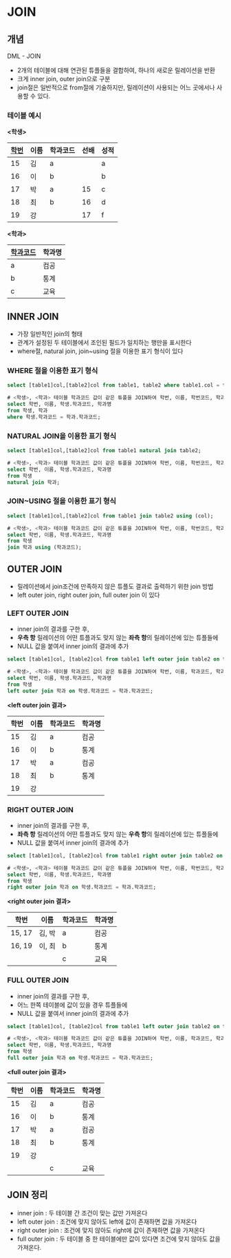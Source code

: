# JOIN

## 개념

DML - JOIN

- 2개의 테이블에 대해 연관된 튜플들을 결합하여, 하나의 새로운 릴레이션을 반환
- 크게 inner join, outer join으로 구분
- join절은 일반적으로 from절에 기술하지만, 릴레이션이 사용되는 어느 곳에서나 사용할 수 있다.

### 테이블 예시

**<학생>**

| <u>학번</u> | 이름 | 학과코드 | 선배 | 성적 |
| ----------- | ---- | -------- | ---- | ---- |
| 15          | 김   | a        |      | a    |
| 16          | 이   | b        |      | b    |
| 17          | 박   | a        | 15   | c    |
| 18          | 최   | b        | 16   | d    |
| 19          | 강   |          | 17   | f    |



**<학과>**

| <u>학과코드</u> | 학과명 |
| --------------- | ------ |
| a               | 컴공   |
| b               | 통계   |
| c               | 교육   |



## INNER JOIN

- 가장 일반적인 join의 형태
- 관계가 설정된 두 테이블에서 조인된 필드가 일치하는 행만을 표시한다
- where절, natural join, join~using 절을 이용한 표기 형식이 있다

### WHERE 절을 이용한 표기 형식

```sql
select [table1]col,[table2]col from table1, table2 where table1.col = table2.col;	

# <학생>, <학과> 테이블 학과코드 값이 같은 튜플을 JOIN하여 학번, 이름, 학번코드, 학과명 출력
select 학번, 이름, 학생.학과코드, 학과명 
from 학생, 학과
where 학생.학과코드 = 학과.학과코드;
```

### NATURAL JOIN을 이용한 표기 형식

```sql
select [table1]col,[table2]col from table1 natural join table2;

# <학생>, <학과> 테이블 학과코드 값이 같은 튜플을 JOIN하여 학번, 이름, 학번코드, 학과명 출력
select 학번, 이름, 학생.학과코드, 학과명
from 학생
natural join 학과;
```

### JOIN~USING 절을 이용한 표기 형식

```sql
select [table1]col,[table2]col from table1 join table2 using (col); 

# <학생>, <학과> 테이블 학과코드 값이 같은 튜플을 JOIN하여 학번, 이름, 학번코드, 학과명 출력
select 학번, 이름, 학생.학과코드, 학과명 
from 학생
join 학과 using (학과코드);
```



## OUTER JOIN

- 릴레이션에서 join조건에 만족하지 않은 튜플도 결과로 출력하기 위한 join 방법
- left outer join, right outer join, full outer join 이 있다

### LEFT OUTER JOIN

- inner join의 결과를 구한 후, 
- **우측 항** 릴레이션의 어떤 튜플과도 맞지 않는 **좌측 항**의 릴레이션에 있는 튜플들에 
- NULL 값을 붙여서 inner join의 결과에 추가

```sql
select [table1]col, [table2]col from table1 left outer join table2 on table1.col = table2.col;

# <학생>, <학과> 테이블 학과코드 값이 같은 튜플을 JOIN하여 학번, 이름, 학과코드, 학과명 출력. 단, 학과코드가 입력되지 않은 학생도 출력.
select 학번, 이름, 학생.학과코드, 학과명
from 학생 
left outer join 학과 on 학생.학과코드 = 학과.학과코드;
```

**<left outer join  결과>**

| 학번 | 이름 | 학과코드 | 학과명 |
| ---- | ---- | -------- | ------ |
| 15   | 김   | a        | 컴공   |
| 16   | 이   | b        | 통계   |
| 17   | 박   | a        | 컴공   |
| 18   | 최   | b        | 통계   |
| 19   | 강   |          |        |

### RIGHT OUTER JOIN

- inner join의 결과를 구한 후,
- **좌측 항** 릴레이션의 어떤 튜플과도 맞지 않는 **우측 항**의 릴레이션에 있는 튜플들에
- NULL 값을 붙여서 inner join의 결과에 추가

```sql
select [table1]col, [table2]col from table1 right outer join table2 on table1.col = table2.col;

# <학생>, <학과> 테이블 학과코드 값이 같은 튜플을 JOIN하여 학번, 이름, 학번코드, 학과명 출력. 단, 학과코드가 입력되지 않은 학생도 출력.
select 학번, 이름, 학생.학과코드, 학과명 
from 학생 
right outer join 학과 on 학생.학과코드 = 학과.학과코드;
```

**<right outer join 결과>**

| 학번   | 이름   | 학과코드 | 학과명 |
| ------ | ------ | -------- | ------ |
| 15, 17 | 김, 박 | a        | 컴공   |
| 16, 19 | 이, 최 | b        | 통계   |
|        |        | c        | 교육   |

### FULL OUTER JOIN

- inner join의 결과를 구한 후,
- 어느 한쪽 테이블에 값이 있을 경우 튜플들에
- NULL 값을 붙여서 inner join의 결과에 추가

```sql
select [table1]col, [table2]col from table1 left outer join table2 on table1.col = table2.col;

# <학생>, <학과> 테이블 학과코드 값이 같은 튜플을 JOIN하여 학번, 이름, 학과코드, 학과명 출력. 단, 학과코드가 입력되지 않은 학생도 출력.
select 학번, 이름, 학생.학과코드, 학과명 
from 학생 
full outer join 학과 on 학생.학과코드 = 학과.학과코드;
```

**<full outer join 결과>**

| 학번 | 이름 | 학과코드 | 학과명 |
| ---- | ---- | -------- | ------ |
| 15   | 김   | a        | 컴공   |
| 16   | 이   | b        | 통계   |
| 17   | 박   | a        | 컴공   |
| 18   | 최   | b        | 통계   |
| 19   | 강   |          |        |
|      |      | c        | 교육   |

### 

## JOIN 정리

- inner join : 두 테이블 간 조건이 맞는 값만 가져온다
- left outer join : 조건에 맞지 않아도 left에 값이 존재하면 값을 가져온다
- right outer join : 조건에 맞지 않아도 right에 값이 존재하면 값을 가져온다
- full outer join : 두 테이블 중 한 테이블에만 값이 있다면 조건에 맞지 않아도 값을 가져온다.